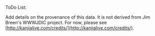 ToDo List:

Add details on the provenance of this data. It is not derived from Jim Breen's WWWJDIC project. For now, please see [http://kanjialive.com/credits/](http://kanjialive.com/credits/).
